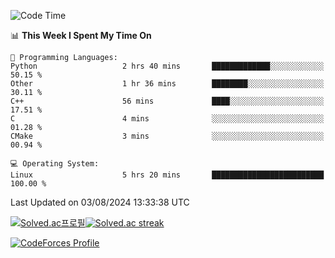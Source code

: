 
<!--START_SECTION:waka-->
![Code Time](http://img.shields.io/badge/Code%20Time-3%2C585%20hrs%209%20mins-blue)

📊 **This Week I Spent My Time On** 

```text
💬 Programming Languages: 
Python                   2 hrs 40 mins       █████████████░░░░░░░░░░░░   50.15 % 
Other                    1 hr 36 mins        ████████░░░░░░░░░░░░░░░░░   30.11 % 
C++                      56 mins             ████░░░░░░░░░░░░░░░░░░░░░   17.51 % 
C                        4 mins              ░░░░░░░░░░░░░░░░░░░░░░░░░   01.28 % 
CMake                    3 mins              ░░░░░░░░░░░░░░░░░░░░░░░░░   00.94 % 

💻 Operating System: 
Linux                    5 hrs 20 mins       █████████████████████████   100.00 % 
```


 Last Updated on 03/08/2024 13:33:38 UTC
<!--END_SECTION:waka-->


[![Solved.ac프로필](http://mazassumnida.wtf/api/generate_badge?boj=hckim96)](https://solved.ac/hckim96)[![Solved.ac streak](http://mazandi.herokuapp.com/api?handle=hckim96&theme=dark)](https://solved.ac/hckim96)


[![CodeForces Profile](https://cf.leed.at?id=hckim96)](https://codeforces.com/profile/hckim96)

